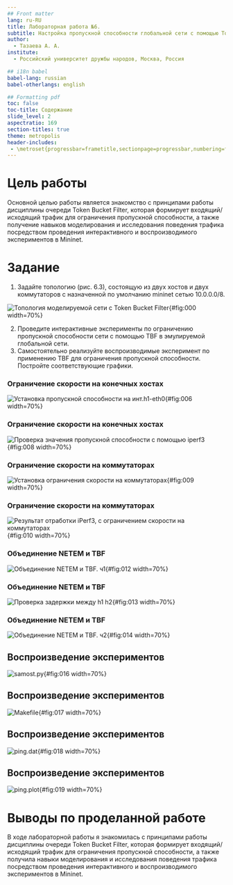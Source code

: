 ```yaml
---
## Front matter
lang: ru-RU
title: Лабораторная работа №6. 
subtitle: Настройка пропускной способности глобальной сети с помощью Token Bucket Filter
author:
  - Тазаева А. А.
institute:
  - Российский университет дружбы народов, Москва, Россия

## i18n babel
babel-lang: russian
babel-otherlangs: english

## Formatting pdf
toc: false
toc-title: Содержание
slide_level: 2
aspectratio: 169
section-titles: true
theme: metropolis
header-includes:
 - \metroset{progressbar=frametitle,sectionpage=progressbar,numbering=fraction}
---
```


# Цель работы

Основной целью работы является знакомство с принципами работы дисциплины очереди Token Bucket Filter, которая формирует входящий/исходящий трафик для ограничения пропускной способности, а также получение навыков моделирования и исследования поведения трафика посредством проведения интерактивного и воспроизводимого экспериментов в Mininet.

# Задание

1. Задайте топологию (рис. 6.3), состоящую из двух хостов и двух коммутаторов с назначенной по умолчанию mininet сетью 10.0.0.0/8.

![Топология моделируемой сети с Token Bucket Filter](image/0_0.png){#fig:000 width=70%}

2. Проведите интерактивные эксперименты по ограничению пропускной способности сети с помощью TBF в эмулируемой глобальной сети.
3. Самостоятельно реализуйте воспроизводимые эксперимент по применению TBF для ограничения пропускной способности. Постройте соответствующие графики.


### Ограничение скорости на конечных хостах

![Установка пропускной способности на инт.h1-eth0](image/2_1_1.png){#fig:006 width=70%}

### Ограничение скорости на конечных хостах

![Проверка значения пропускной способности с помощью iperf3](image/2_1_3.png){#fig:008 width=70%}

### Ограничение скорости на коммутаторах

![Установка ограничения скорости на коммутаторах](image/2_2_1.png){#fig:009 width=70%}

### Ограничение скорости на коммутаторах

![Результат отработки iPerf3, с ограничением скорости на коммутаторах](image/2_2_2.png){#fig:010 width=70%}

### Объединение NETEM и TBF

![Объединение NETEM и TBF. ч1](image/2_3_1.png){#fig:012 width=70%}

### Объединение NETEM и TBF

![Проверка задержки между h1 h2](image/2_3_2.png){#fig:013 width=70%}

### Объединение NETEM и TBF

![Объединение NETEM и TBF. ч2](image/2_3_3.png){#fig:014 width=70%}

## Воспроизведение экспериментов

![samost.py](image/s1.png){#fig:016 width=70%}

## Воспроизведение экспериментов

![Makefile](image/s2.png){#fig:017 width=70%}

## Воспроизведение экспериментов

![ping.dat](image/s3.png){#fig:018 width=70%}

## Воспроизведение экспериментов

![ping.plot](image/s4.png){#fig:019 width=70%}

# Выводы по проделанной работе

В ходе лабораторной работы я знакомилась с принципами работы дисциплины очереди Token Bucket Filter, которая формирует входящий/исходящий трафик для ограничения пропускной способности, а также получила навыки моделирования и исследования поведения трафика посредством проведения интерактивного и воспроизводимого экспериментов в Mininet.

